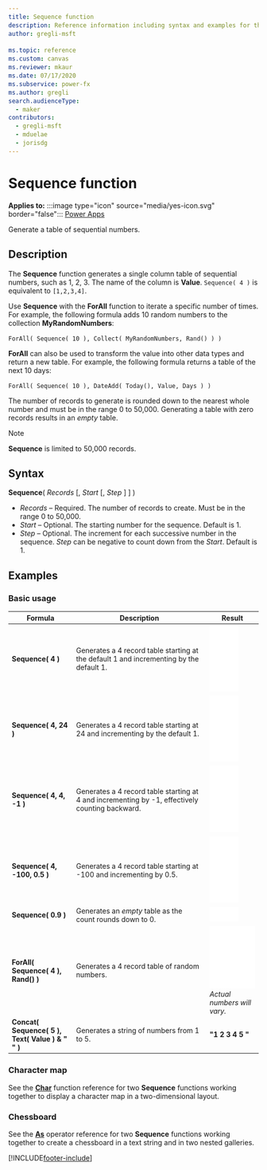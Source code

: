 ```yaml
---
title: Sequence function
description: Reference information including syntax and examples for the Sequence function.
author: gregli-msft

ms.topic: reference
ms.custom: canvas
ms.reviewer: mkaur
ms.date: 07/17/2020
ms.subservice: power-fx
ms.author: gregli
search.audienceType:
  - maker
contributors:
  - gregli-msft
  - mduelae
  - jorisdg
---
```


# Sequence function

**Applies to:** :::image type="icon" source="media/yes-icon.svg" border="false"::: [Power Apps](../formula-reference-power-apps.md)

Generate a table of sequential numbers.

## Description

The **Sequence** function generates a single column table of sequential numbers, such as 1, 2, 3. The name of the column is **Value**. `Sequence( 4 )` is equivalent to `[1,2,3,4]`.

Use **Sequence** with the **ForAll** function to iterate a specific number of times. For example, the following formula adds 10 random numbers to the collection **MyRandomNumbers**:

```powerapps-dot
ForAll( Sequence( 10 ), Collect( MyRandomNumbers, Rand() ) )
```

**ForAll** can also be used to transform the value into other data types and return a new table. For example, the following formula returns a table of the next 10 days:

```powerapps-dot
ForAll( Sequence( 10 ), DateAdd( Today(), Value, Days ) )
```

The number of records to generate is rounded down to the nearest whole number and must be in the range 0 to 50,000. Generating a table with zero records results in an _empty_ table.

> [!NOTE] 
> **Sequence** is limited to 50,000 records.

## Syntax

**Sequence**( _Records_ [, _Start_ [, *Step* ] ] )

- _Records_ – Required. The number of records to create. Must be in the range 0 to 50,000.
- _Start_ – Optional. The starting number for the sequence. Default is 1.
- _Step_ – Optional. The increment for each successive number in the sequence. _Step_ can be negative to count down from the _Start_. Default is 1.

## Examples

### Basic usage

| Formula                                             | Description                                                                                     | Result                                                                                                                                |
| --------------------------------------------------- | ----------------------------------------------------------------------------------------------- | ------------------------------------------------------------------------------------------------------------------------------------- |
| **Sequence( 4 )**                                   | Generates a 4 record table starting at the default 1 and incrementing by the default 1.         | ![Sequence # 4.](media/function-sequence/sequence-4.png "Sequence # 4")                                                               |
| **Sequence( 4, 24 )**                               | Generates a 4 record table starting at 24 and incrementing by the default 1.                    | ![Sequence 4, 24.](media/function-sequence/sequence-4-24.png "Sequence 4, 24")                                                        |
| **Sequence( 4, 4, -1 )**                            | Generates a 4 record table starting at 4 and incrementing by -1, effectively counting backward. | ![Sequence 4, 4, -1.](media/function-sequence/sequence-4-4-n1.png "Sequence 4, 4, -1")                                                |
| **Sequence( 4, -100, 0.5 )**                        | Generates a 4 record table starting at -100 and incrementing by 0.5.                            | ![Sequence 4, -100, 0.5.](media/function-sequence/sequence-4-n100-p5.png "Sequence 4, -100, 0.5")                                     |
| **Sequence( 0.9 )**                                 | Generates an _empty_ table as the count rounds down to 0.                                       | ![Sequence 0.9.](media/function-sequence/sequence-empty.png "Sequence 0.9")                                                           |
| **ForAll( Sequence( 4 ), Rand() )**                 | Generates a 4 record table of random numbers.                                                   | ![Sequence # 4 with Random.](media/function-sequence/sequence-4-random.png "Sequence # 4 with Random")<br>_Actual numbers will vary._ |
| **Concat( Sequence( 5 ),<br>Text( Value ) & " " )** | Generates a string of numbers from 1 to 5.                                                      | **"1 2 3 4 5 "**                                                                                                                      |

### Character map

See the [**Char**](function-char.md#display-a-character-map) function reference for two **Sequence** functions working together to display a character map in a two-dimensional layout.

### Chessboard

See the [**As**](operators.md#as-operator) operator reference for two **Sequence** functions working together to create a chessboard in a text string and in two nested galleries.

[!INCLUDE[footer-include](../../includes/footer-banner.md)]
